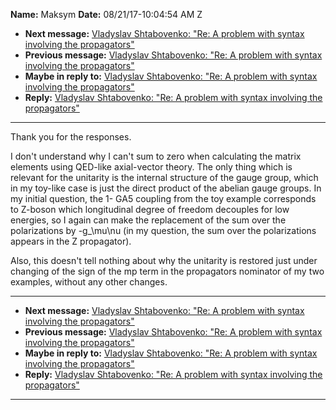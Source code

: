 **Name:** Maksym
**Date:** 08/21/17-10:04:54 AM Z

  - **Next message:** [Vladyslav Shtabovenko: "Re: A problem with syntax
    involving the propagators"](1307.html)
  - **Previous message:** [Vladyslav Shtabovenko: "Re: A problem with
    syntax involving the propagators"](1305.html)
  - **Maybe in reply to:** [Vladyslav Shtabovenko: "Re: A problem with
    syntax involving the propagators"](1307.html)
  - **Reply:** [Vladyslav Shtabovenko: "Re: A problem with syntax
    involving the propagators"](1307.html)

-----

Thank you for the responses.  

I don't understand why I can't sum to zero when calculating the matrix
elements using QED-like axial-vector theory. The only thing which is
relevant for the unitarity is the internal structure of the gauge group,
which in my toy-like case is just the direct product of the abelian
gauge groups. In my initial question, the 1- GA5 coupling from the toy
example corresponds to Z-boson which longitudinal degree of freedom
decouples for low energies, so I again can make the replacement of the
sum over the polarizations by -g\_\\mu\\nu (in my question, the sum over
the polarizations appears in the Z propagator).  

Also, this doesn't tell nothing about why the unitarity is restored just
under changing of the sign of the mp term in the propagators nominator
of my two examples, without any other changes.  

-----

  - **Next message:** [Vladyslav Shtabovenko: "Re: A problem with syntax
    involving the propagators"](1307.html)
  - **Previous message:** [Vladyslav Shtabovenko: "Re: A problem with
    syntax involving the propagators"](1305.html)
  - **Maybe in reply to:** [Vladyslav Shtabovenko: "Re: A problem with
    syntax involving the propagators"](1307.html)
  - **Reply:** [Vladyslav Shtabovenko: "Re: A problem with syntax
    involving the propagators"](1307.html)

-----

